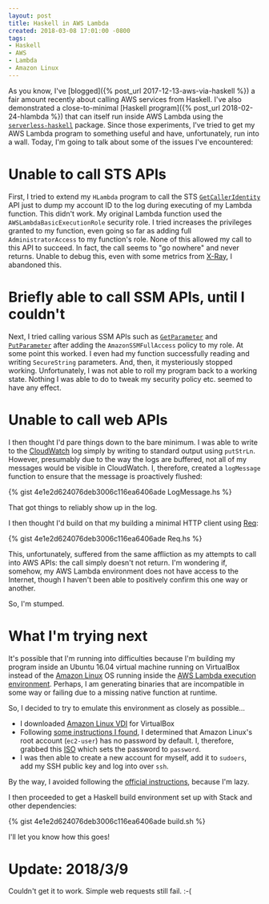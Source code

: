 ```yaml
---
layout: post
title: Haskell in AWS Lambda
created: 2018-03-08 17:01:00 -0800
tags:
- Haskell
- AWS
- Lambda
- Amazon Linux
---
```

As you know, I've [blogged]({% post_url 2017-12-13-aws-via-haskell %}) a fair amount recently about calling AWS services from Haskell. I've also demonstrated a close-to-minimal [Haskell program]({% post_url 2018-02-24-hlambda %}) that can itself run inside AWS Lambda using the [`serverless-haskell`][serverless-haskell] package. Since those experiments, I've tried to get my AWS Lambda program to something useful and have, unfortunately, run into a wall. Today, I'm going to talk about some of the issues I've encountered:

# Unable to call STS APIs

First, I tried to extend my `HLambda` program to call the STS [`GetCallerIdentity`][aws-sts-GetCallerIdentity] API just to dump my account ID to the log during executing of my Lambda function. This didn't work. My original Lambda function used the `AWSLambdaBasicExecutionRole` security role. I tried increases the privileges granted to my function, even going so far as adding full `AdministratorAccess` to my function's role. None of this allowed my call to this API to succeed. In fact, the call seems to "go nowhere" and never returns. Unable to debug this, even with some metrics from [X-Ray][x-ray], I abandoned this.

# Briefly able to call SSM APIs, until I couldn't

Next, I tried calling various SSM APIs such as [`GetParameter`][aws-ssm-GetParameter] and [`PutParameter`][aws-ssm-PutParameter] after adding the `AmazonSSMFullAccess` policy to my role. At some point this worked. I even had my function successfully reading and writing `SecureString` parameters. And, then, it mysteriously stopped working. Unfortunately, I was not able to roll my program back to a working state. Nothing I was able to do to tweak my security policy etc. seemed to have any effect.

# Unable to call web APIs

I then thought I'd pare things down to the bare minimum. I was able to write to the [CloudWatch][cloudwatch] log simply by writing to standard output using `putStrLn`. However, presumably due to the way the logs are buffered, not all of my messages would be visible in CloudWatch. I, therefore, created a `logMessage` function to ensure that the message is proactively flushed:

{% gist 4e1e2d624076deb3006c116ea6406ade LogMessage.hs %}

That got things to reliably show up in the log.

I then thought I'd build on that my building a minimal HTTP client using [Req][req]:

{% gist 4e1e2d624076deb3006c116ea6406ade Req.hs %}

This, unfortunately, suffered from the same affliction as my attempts to call into AWS APIs: the call simply doesn't not return. I'm wondering if, somehow, my AWS Lambda environment does not have access to the Internet, though I haven't been able to positively confirm this one way or another.

So, I'm stumped.

# What I'm trying next

It's possible that I'm running into difficulties because I'm building my program inside an Ubuntu 16.04 virtual machine running on VirtualBox instead of the [Amazon Linux][amazon-linux] OS running inside the [AWS Lambda execution environment][aws-lambda-env]. Perhaps, I am generating binaries that are incompatible in some way or failing due to a missing native function at runtime.

So, I decided to try to emulate this environment as closely as possible&hellip;

* I downloaded [Amazon Linux VDI][amazon-linux-download] for VirtualBox
* Following [some instructions I found][superuser-article], I determined that Amazon Linux's root account (`ec2-user`) has no password by default. I, therefore, grabbed this [ISO][init-iso] which sets the password to `password`.
* I was then able to create a new account for myself, add it to `sudoers`, add my SSH public key and log into over `ssh`.

By the way, I avoided following the [official instructions][amazon-linux-setup], because I'm lazy.

I then proceeded to get a Haskell build environment set up with Stack and other dependencies:

{% gist 4e1e2d624076deb3006c116ea6406ade build.sh %}

I'll let you know how this goes!

# Update: 2018/3/9

Couldn't get it to work. Simple web requests still fail. :-(

[amazon-linux]: https://aws.amazon.com/amazon-linux-ami/
[amazon-linux-download]: https://cdn.amazonlinux.com/os-images/2017.12.0.20180222/virtualbox/
[amazon-linux-setup]: https://docs.aws.amazon.com/AWSEC2/latest/UserGuide/amazon-linux-2-virtual-machine.html
[aws-lambda-env]: [https://docs.aws.amazon.com/lambda/latest/dg/current-supported-versions.html]
[aws-ssm-GetParameter]: https://docs.aws.amazon.com/systems-manager/latest/APIReference/API_GetParameter.html
[aws-ssm-PutParameter]: https://docs.aws.amazon.com/systems-manager/latest/APIReference/API_PutParameter.html
[aws-sts-GetCallerIdentity]: https://docs.aws.amazon.com/STS/latest/APIReference/API_GetCallerIdentity.html
[cloudwatch]: https://aws.amazon.com/cloudwatch/
[init-iso]: http://nerdland.info/init.iso
[req]: https://hackage.haskell.org/package/req
[serverless-haskell]: https://hackage.haskell.org/package/serverless-haskell
[superuser-article]: https://superuser.com/questions/1048091/can-i-install-ec2-amazon-linux-os-locally-on-virtual-machine
[x-ray]: https://aws.amazon.com/xray/
